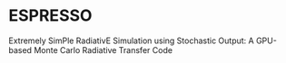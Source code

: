 # ESPRESSO
Extremely SimPle RadiativE Simulation using Stochastic Output: A GPU-based Monte Carlo Radiative Transfer Code
